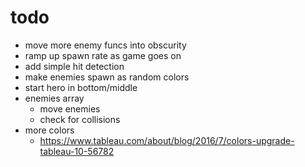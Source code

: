 # todo

- move more enemy funcs into obscurity
- ramp up spawn rate as game goes on
- add simple hit detection
- make enemies spawn as random colors
- start hero in bottom/middle
- enemies array
  - move enemies
  - check for collisions
- more colors
  - https://www.tableau.com/about/blog/2016/7/colors-upgrade-tableau-10-56782
